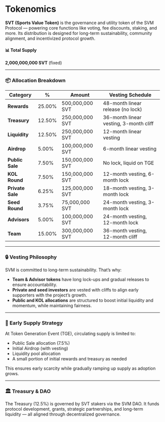 # Tokenomics

**SVT (Sports Value Token)** is the governance and utility token of the SVM Protocol — powering core functions like voting, fee discounts, staking, and more. Its distribution is designed for long-term sustainability, community alignment, and incentivized protocol growth.

#### 📊 Total Supply

**2,000,000,000 SVT** (fixed)

***

### 📦 Allocation Breakdown

| **Category**     | **%**  | **Amount**      | **Vesting Schedule**                   |
| ---------------- | ------ | --------------- | -------------------------------------- |
| **Rewards**      | 25.00% | 500,000,000 SVT | 48-month linear release (no lock)      |
| **Treasury**     | 12.50% | 250,000,000 SVT | 36-month linear vesting, 3-month cliff |
| **Liquidity**    | 12.50% | 250,000,000 SVT | 12-month linear vesting                |
| **Airdrop**      | 5.00%  | 100,000,000 SVT | 6-month linear vesting                 |
| **Public Sale**  | 7.50%  | 150,000,000 SVT | No lock, liquid on TGE                 |
| **KOL Round**    | 7.50%  | 150,000,000 SVT | 12-month vesting, 6-month lock         |
| **Private Sale** | 6.25%  | 125,000,000 SVT | 18-month vesting, 3-month lock         |
| **Seed Round**   | 3.75%  | 75,000,000 SVT  | 24-month vesting, 3-month lock         |
| **Advisors**     | 5.00%  | 100,000,000 SVT | 24-month vesting, 12-month lock        |
| **Team**         | 15.00% | 300,000,000 SVT | 36-month vesting, 12-month cliff       |

***

### 🔒 Vesting Philosophy

SVM is committed to long-term sustainability. That’s why:

* **Team & Advisor tokens** have long lock-ups and gradual releases to ensure accountability.
* **Private and seed investors** are vested with cliffs to align early supporters with the project’s growth.
* **Public and KOL allocations** are structured to boost initial liquidity and momentum, while maintaining fairness.

***

### 🌱 Early Supply Strategy

At Token Generation Event (TGE), circulating supply is limited to:

* Public Sale allocation (7.5%)
* Initial Airdrop (with vesting)
* Liquidity pool allocation
* A small portion of initial rewards and treasury as needed

This ensures early scarcity while gradually ramping up supply as adoption grows.

***

### 🏛️ Treasury & DAO

The Treasury (12.5%) is governed by SVT stakers via the SVM DAO. It funds protocol development, grants, strategic partnerships, and long-term liquidity — all aligned through decentralized governance.
